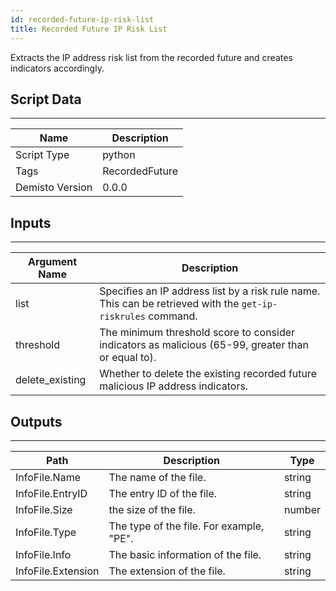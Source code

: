 ```yaml
---
id: recorded-future-ip-risk-list
title: Recorded Future IP Risk List
---
```


Extracts the IP address risk list from the recorded future and creates indicators accordingly.

## Script Data
---

| **Name** | **Description** |
| --- | --- |
| Script Type | python |
| Tags | RecordedFuture |
| Demisto Version | 0.0.0 |

## Inputs
---

| **Argument Name** | **Description** |
| --- | --- |
| list | Specifies an IP address list by a risk rule name. This can be retrieved with the `get-ip-riskrules` command. |
| threshold | The minimum threshold score to consider indicators as malicious (65-99, greater than or equal to). |
| delete_existing | Whether to delete the existing recorded future malicious IP address indicators. |

## Outputs
---

| **Path** | **Description** | **Type** |
| --- | --- | --- |
| InfoFile.Name | The name of the file. | string |
| InfoFile.EntryID | The entry ID of the file. | string |
| InfoFile.Size | the size of the file. | number |
| InfoFile.Type | The type of the file. For example, "PE". | string |
| InfoFile.Info | The basic information of the file. | string |
| InfoFile.Extension | The extension of the file. | string |
